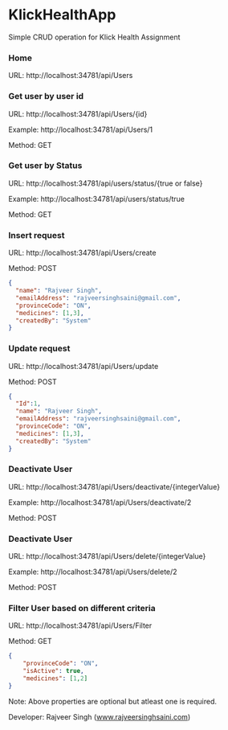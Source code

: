 # KlickHealthApp
 Simple CRUD operation for Klick Health Assignment


### Home
URL: http://localhost:34781/api/Users



### Get user by user id
URL: http://localhost:34781/api/Users/{id}

Example: http://localhost:34781/api/Users/1

Method: GET



### Get user by Status
URL: http://localhost:34781/api/users/status/{true or false}

Example: http://localhost:34781/api/users/status/true

Method: GET

### Insert request
URL: http://localhost:34781/api/Users/create

Method: POST

```json
{  
  "name": "Rajveer Singh",
  "emailAddress": "rajveersinghsaini@gmail.com",
  "provinceCode": "ON",
  "medicines": [1,3],
  "createdBy": "System"
}
```
### Update request
URL: http://localhost:34781/api/Users/update

Method: POST

```json
{
  "Id":1,
  "name": "Rajveer Singh",
  "emailAddress": "rajveersinghsaini@gmail.com",
  "provinceCode": "ON",
  "medicines": [1,3],
  "createdBy": "System"
}
```
### Deactivate User
URL: http://localhost:34781/api/Users/deactivate/{integerValue}

Example: http://localhost:34781/api/Users/deactivate/2

Method: POST

### Deactivate User
URL: http://localhost:34781/api/Users/delete/{integerValue}

Example: http://localhost:34781/api/Users/delete/2

Method: POST

### Filter User based on different criteria

URL: http://localhost:34781/api/Users/Filter

Method: GET
```json
{       
	"provinceCode": "ON",       
	"isActive": true,
	"medicines": [1,2]
}
```
Note: Above properties are optional but atleast one is required.

Developer: Rajveer Singh (www.rajveersinghsaini.com)